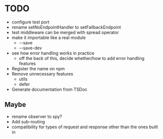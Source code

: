 TODO
====

* configure test port
* rename setNoEndpointHandler to setFallbackEndpoint
* test middleware can be merged with spread operator
* make it importable like a real module
    * --save
    * --save-dev
* see how error handling works in practice
    * off the back of this, decide whether/how to add error handling features
* Register the name on npm
* Remove unnecessary features
    * utils
    * defer
* Generate documentation from TSDoc

Maybe
-----

* rename observer to spy?
* Add sub-routing
* compatibility for types of request and response other than the ones built in

